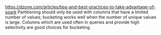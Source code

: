 
https://dzone.com/articles/tips-and-best-practices-to-take-advantage-of-spark
Partitioning should only be used with columns that have a limited number of values; 
bucketing works well when the number of unique values is large. 
Columns which are used often in queries and provide high selectivity are good choices for bucketing.